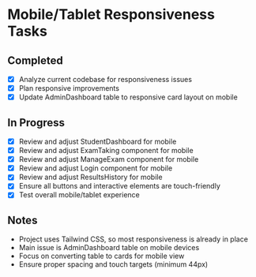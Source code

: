 # Mobile/Tablet Responsiveness Tasks

## Completed
- [x] Analyze current codebase for responsiveness issues
- [x] Plan responsive improvements
- [x] Update AdminDashboard table to responsive card layout on mobile

## In Progress
- [x] Review and adjust StudentDashboard for mobile
- [x] Review and adjust ExamTaking component for mobile
- [x] Review and adjust ManageExam component for mobile
- [x] Review and adjust Login component for mobile
- [x] Review and adjust ResultsHistory for mobile
- [x] Ensure all buttons and interactive elements are touch-friendly
- [x] Test overall mobile/tablet experience

## Notes
- Project uses Tailwind CSS, so most responsiveness is already in place
- Main issue is AdminDashboard table on mobile devices
- Focus on converting table to cards for mobile view
- Ensure proper spacing and touch targets (minimum 44px)
